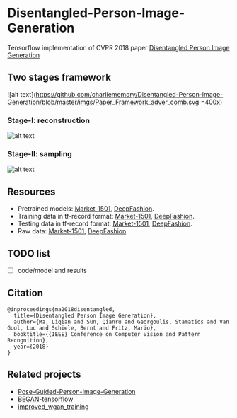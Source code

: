 # Disentangled-Person-Image-Generation
Tensorflow implementation of CVPR 2018 paper [Disentangled Person Image Generation](http://homes.esat.kuleuven.be/~liqianma/pdf/CVPR18_Ma_Disentangled_Person_Image_Generation.pdf)


## Two stages framework
![alt text](https://github.com/charliememory/Disentangled-Person-Image-Generation/blob/master/imgs/Paper_Framework_adver_comb.svg =400x)

### Stage-I: reconstruction
![alt text](https://github.com/charliememory/Disentangled-Person-Image-Generation/blob/master/imgs/Paper_Framework_recons_large.svg)

### Stage-II: sampling
![alt text](https://github.com/charliememory/Disentangled-Person-Image-Generation/blob/master/imgs/Paper_Framework_sampling.svg)

## Resources
 - Pretrained models: [Market-1501](http://homes.esat.kuleuven.be/~liqianma/CVPR18_DPIG/models/Market1501_models.zip), [DeepFashion](http://homes.esat.kuleuven.be/~liqianma/CVPR18_DPIG/models/DF_models.zip).
 - Training data in tf-record format: [Market-1501](http://homes.esat.kuleuven.be/~liqianma/NIPS17_PG2/data/Market_train_data.zip), [DeepFashion](http://homes.esat.kuleuven.be/~liqianma/NIPS17_PG2/data/DF_train_data.zip).
 - Testing data in tf-record format: [Market-1501](http://homes.esat.kuleuven.be/~liqianma/NIPS17_PG2/data/Market_test_data.zip), [DeepFashion](http://homes.esat.kuleuven.be/~liqianma/NIPS17_PG2/data/DF_test_data.zip).
 - Raw data: [Market-1501](http://homes.esat.kuleuven.be/~liqianma/NIPS17_PG2/data/Market1501_img_pose_attr_seg.zip), [DeepFashion](http://homes.esat.kuleuven.be/~liqianma/NIPS17_PG2/data/DF_img_pose.zip) 

## TODO list
- [ ] code/model and results

## Citation
```
@inproceedings{ma2018disentangled,
  title={Disentangled Person Image Generation},
  author={Ma, Liqian and Sun, Qianru and Georgoulis, Stamatios and Van Gool, Luc and Schiele, Bernt and Fritz, Mario},
  booktitle={{IEEE} Conference on Computer Vision and Pattern Recognition},
  year={2018}
}
```

## Related projects
- [Pose-Guided-Person-Image-Generation](https://github.com/charliememory/Pose-Guided-Person-Image-Generation)
- [BEGAN-tensorflow](https://github.com/carpedm20/BEGAN-tensorflow)
- [improved_wgan_training](https://github.com/igul222/improved_wgan_training)
